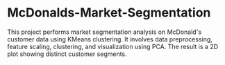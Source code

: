 # McDonalds-Market-Segmentation


This project performs market segmentation analysis on McDonald's customer data using KMeans clustering. It involves data preprocessing, feature scaling, clustering, and visualization using PCA. The result is a 2D plot showing distinct customer segments.
